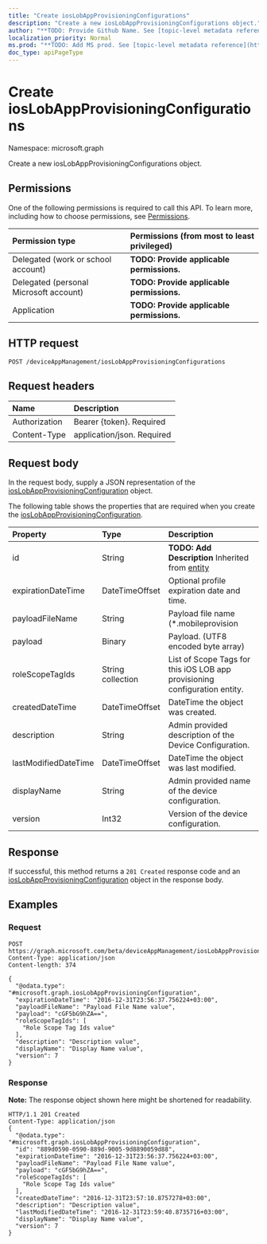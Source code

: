 ```yaml
---
title: "Create iosLobAppProvisioningConfigurations"
description: "Create a new iosLobAppProvisioningConfigurations object."
author: "**TODO: Provide Github Name. See [topic-level metadata reference](https://msgo.azurewebsites.net/add/document/guidelines/metadata.html#topic-level-metadata)**"
localization_priority: Normal
ms.prod: "**TODO: Add MS prod. See [topic-level metadata reference](https://msgo.azurewebsites.net/add/document/guidelines/metadata.html#topic-level-metadata)**"
doc_type: apiPageType
---
```


# Create iosLobAppProvisioningConfigurations

Namespace: microsoft.graph

Create a new iosLobAppProvisioningConfigurations object.

## Permissions
One of the following permissions is required to call this API. To learn more, including how to choose permissions, see [Permissions](/concepts/permissions-reference.md).

|Permission type|Permissions (from most to least privileged)|
|:---|:---|
|Delegated (work or school account)|**TODO: Provide applicable permissions.**|
|Delegated (personal Microsoft account)|**TODO: Provide applicable permissions.**|
|Application|**TODO: Provide applicable permissions.**|

## HTTP request
<!-- {
  "blockType": "ignored"
}
-->
``` http
POST /deviceAppManagement/iosLobAppProvisioningConfigurations
```

## Request headers
|Name|Description|
|:---|:---|
|Authorization|Bearer {token}. Required|
|Content-Type|application/json. Required|

## Request body
In the request body, supply a JSON representation of the [iosLobAppProvisioningConfiguration](../resources/ioslobappprovisioningconfiguration.md) object.

The following table shows the properties that are required when you create the [iosLobAppProvisioningConfiguration](../resources/ioslobappprovisioningconfiguration.md).

|Property|Type|Description|
|:---|:---|:---|
|id|String|**TODO: Add Description** Inherited from [entity](../resources/entity.md)|
|expirationDateTime|DateTimeOffset|Optional profile expiration date and time.|
|payloadFileName|String|Payload file name (*.mobileprovision | *.xml).|
|payload|Binary|Payload. (UTF8 encoded byte array)|
|roleScopeTagIds|String collection|List of Scope Tags for this iOS LOB app provisioning configuration entity.|
|createdDateTime|DateTimeOffset|DateTime the object was created.|
|description|String|Admin provided description of the Device Configuration.|
|lastModifiedDateTime|DateTimeOffset|DateTime the object was last modified.|
|displayName|String|Admin provided name of the device configuration.|
|version|Int32|Version of the device configuration.|



## Response
If successful, this method returns a `201 Created` response code and an [iosLobAppProvisioningConfiguration](../resources/ioslobappprovisioningconfiguration.md) object in the response body.

## Examples

### Request
<!-- {
  "blockType": "request",
  "name": "create_ioslobappprovisioningconfiguration_from_"
}
-->
``` http
POST https://graph.microsoft.com/beta/deviceAppManagement/iosLobAppProvisioningConfigurations
Content-Type: application/json
Content-length: 374

{
  "@odata.type": "#microsoft.graph.iosLobAppProvisioningConfiguration",
  "expirationDateTime": "2016-12-31T23:56:37.756224+03:00",
  "payloadFileName": "Payload File Name value",
  "payload": "cGF5bG9hZA==",
  "roleScopeTagIds": [
    "Role Scope Tag Ids value"
  ],
  "description": "Description value",
  "displayName": "Display Name value",
  "version": 7
}
```

### Response
**Note:** The response object shown here might be shortened for readability.
<!-- {
  "blockType": "response",
  "truncated": true,
  "@odata.type": "microsoft.graph.ioslobappprovisioningconfiguration"
}
-->
``` http
HTTP/1.1 201 Created
Content-Type: application/json
{
  "@odata.type": "#microsoft.graph.iosLobAppProvisioningConfiguration",
  "id": "889d0590-0590-889d-9005-9d8890059d88",
  "expirationDateTime": "2016-12-31T23:56:37.756224+03:00",
  "payloadFileName": "Payload File Name value",
  "payload": "cGF5bG9hZA==",
  "roleScopeTagIds": [
    "Role Scope Tag Ids value"
  ],
  "createdDateTime": "2016-12-31T23:57:10.8757278+03:00",
  "description": "Description value",
  "lastModifiedDateTime": "2016-12-31T23:59:40.8735716+03:00",
  "displayName": "Display Name value",
  "version": 7
}
```

